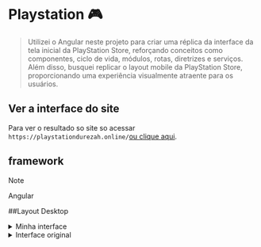 # Playstation 🎮

>Utilizei o Angular neste projeto para criar uma réplica da interface da tela inicial da PlayStation Store, reforçando conceitos como componentes, ciclo de vida, módulos, rotas, diretrizes e serviços. Além disso, busquei replicar o layout mobile da PlayStation Store, proporcionando uma experiência visualmente atraente para os usuários.

## Ver a interface do site

Para ver o resultado so site so acessar `https://playstationdurezah.online/`[ou clique aqui](https://playstationdurezah.online/).

## framework
> [!NOTE]
> Angular

##Layout Desktop

<details>
<summary>Minha interface</summary>
![image](https://github.com/DurezahGeek/angular__playstation-store/assets/134101156/7cd33105-f2e6-4adc-bb8e-b3c2f0090824)
![image](https://github.com/DurezahGeek/angular__playstation-store/assets/134101156/3e351889-0040-4b40-ad0e-84799593e46e)
![image](https://github.com/DurezahGeek/angular__playstation-store/assets/134101156/bbe33a29-ba9d-47ec-802b-c69f0a147af4)
![image](https://github.com/DurezahGeek/angular__playstation-store/assets/134101156/65163090-7813-44f8-9d88-ed77ef646e65)
</details>

<details>
<summary>Interface original</summary>
![image](https://github.com/DurezahGeek/angular__playstation-store/assets/134101156/2ae90965-51ee-4c11-89ac-3404dab96731)
![image](https://github.com/DurezahGeek/angular__playstation-store/assets/134101156/c95e2445-850d-4610-a24b-f9e93d68ceb6)
![image](https://github.com/DurezahGeek/angular__playstation-store/assets/134101156/f5e3c5e0-8148-4c93-a0ed-705ad1d4a6ef)
![image](https://github.com/DurezahGeek/angular__playstation-store/assets/134101156/70674668-1ba1-42eb-a76d-4b108463b236)
![image](https://github.com/DurezahGeek/angular__playstation-store/assets/134101156/2503fb1e-49ab-4fd2-9ef8-65f262572aef)
</details>
